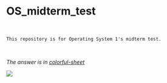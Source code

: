 # OS_midterm_test

<br>

`This repository is for Operating System 1's midterm test.`

<br>

*The answer is in [colorful-sheet](https://github.com/Alnya/OS_midterm_test/blob/master/colorful-sheet.png)*

<img src="https://github.com/Alnya/OS_midterm_test.git/colorful-sheet.png">
